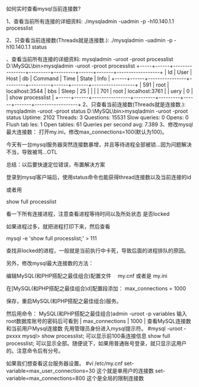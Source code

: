 如何实时查看mysql当前连接数?

1、查看当前所有连接的详细资料:
./mysqladmin -uadmin -p -h10.140.1.1 processlist


2、只查看当前连接数(Threads就是连接数.):
./mysqladmin  -uadmin -p -h10.140.1.1 status


、查看当前所有连接的详细资料:
mysqladmin -uroot -proot processlist
D:\MySQL\bin>mysqladmin -uroot -proot processlist
+-----+------+----------------+---------+---------+------+-------+------------------+
| Id | User | Host | db | Command | Time | State | Info |
+-----+------+----------------+---------+---------+------+-------+------------------+
| 591 | root | localhost:3544 | bbs | Sleep | 25 | | |
| 701 | root | localhost:3761 | | uery | 0 | | show processlist |
+-----+------+----------------+---------+---------+------+-------+------------------+
2、只查看当前连接数(Threads就是连接数.):
mysqladmin -uroot -proot status
D:\MySQL\bin>mysqladmin -uroot -proot status
Uptime: 2102 Threads: 3 Questions: 15531 Slow queries: 0 Opens: 0 Flush tab
les: 1 Open tables: 61 Queries per second avg: 7.389
3、修改mysql最大连接数：
打开my.ini，修改max_connections=100(默认为100)。


今天有一台mysql服务器突然连接数暴增，并且等待进程全部被锁...因为问题解决不当，导致被骂...OTL

总结：以后要快速定位错误，布置解决方案

登录到mysql客户端后，使用status命令也能获得thread连接数以及当前连接的id

或者用

show full processlist

看一下所有连接进程，注意查看进程等待时间以及所处状态 是否locked

如果进程过多，就把进程打印下来，然后查看

mysql -e 'show full processlist;' > 111

查找非locked的进程，一般就是当前执行中卡死，导致后面的进程排队的原因。

另外，修改mysql最大连接数的方法：

编辑MySQL(和PHP搭配之最佳组合)配置文件　
my.cnf 或者是 my.ini

在[MySQL(和PHP搭配之最佳组合)d]配置段添加：
max_connections = 1000

保存，重启MySQL(和PHP搭配之最佳组合)服务。

然后用命令：
MySQL(和PHP搭配之最佳组合)admin -uroot -p variables
输入root数据库账号的密码后可看到
| max_connections | 1000 |
查看MySQL连接数和当前用户Mysql连接数
先用管理员身份进入mysql提示符。
#mysql -uroot -pxxxx
mysql> show processlist; 可以显示前100条连接信息 show full processlist; 可以显示全部。随便说下，如果用普通账号登录，就只显示这用户的。注意命令后有分号。

如果我们想查看这台服务器设置。 #vi /etc/my.cnf
set-variable=max_user_connections=30 这个就是单用户的连接数
set-variable=max_connections=800 这个是全局的限制连接数





